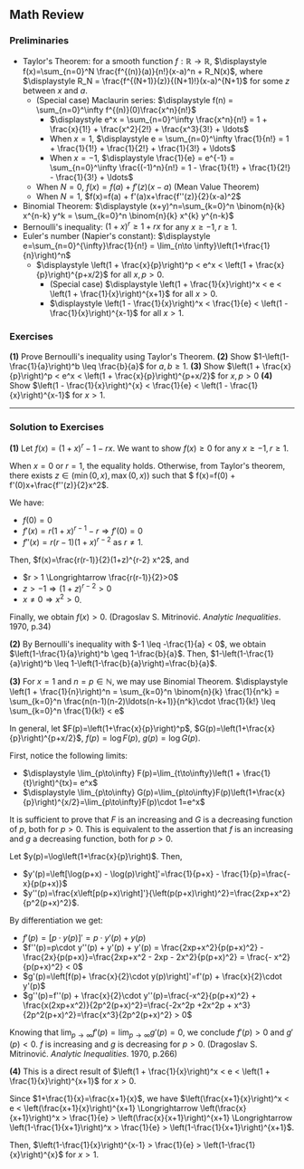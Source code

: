 ## Math Review

### Preliminaries

- Taylor's Theorem: for a smooth function $f: \mathbb{R} \to \mathbb{R}$, $\displaystyle f(x)=\sum_{n=0}^N \frac{f^{(n)}(a)}{n!}(x-a)^n + R_N(x)$, where $\displaystyle R_N = \frac{f^{(N+1)}(z)}{(N+1)!}(x-a)^{N+1}$ for some $z$ between $x$ and $a$.
  - (Special case) Maclaurin series: $\displaystyle f(n) = \sum_{n=0}^\infty f^{(n)}(0)\frac{x^n}{n!}$
    - $\displaystyle e^x = \sum_{n=0}^\infty \frac{x^n}{n!} = 1 + \frac{x}{1!} + \frac{x^2}{2!} + \frac{x^3}{3!} + \ldots$
    - When $x=1$, $\displaystyle e = \sum_{n=0}^\infty \frac{1}{n!} = 1 + \frac{1}{1!} + \frac{1}{2!} + \frac{1}{3!} + \ldots$
    - When $x=-1$, $\displaystyle \frac{1}{e} = e^{-1} = \sum_{n=0}^\infty \frac{(-1)^n}{n!} = 1 - \frac{1}{1!} + \frac{1}{2!} - \frac{1}{3!} + \ldots$
  - When $N=0$, $f(x)=f(a) + f'(z)(x-a)$ (Mean Value Theorem)
  - When $N=1$, $f(x)=f(a) + f'(a)x+\frac{f''(z)}{2}(x-a)^2$
- Binomial Theorem: $\displaystyle (x+y)^n=\sum_{k=0}^n \binom{n}{k} x^{n-k} y^k = \sum_{k=0}^n \binom{n}{k} x^{k} y^{n-k}$
- Bernoulli's inequality: $(1+x)^r \geq 1 + rx$ for any $x \geq -1, r\geq 1$.
- Euler's number (Napier's constant): $\displaystyle e=\sum_{n=0}^{\infty}\frac{1}{n!} = \lim_{n\to \infty}\left(1+\frac{1}{n}\right)^n$
  - $\displaystyle \left(1 + \frac{x}{p}\right)^p < e^x < \left(1 + \frac{x}{p}\right)^{p+x/2}$ for all $x, p > 0$.
    - (Special case) $\displaystyle \left(1 + \frac{1}{x}\right)^x < e < \left(1 + \frac{1}{x}\right)^{x+1}$ for all $x > 0$.
    - $\displaystyle \left(1 - \frac{1}{x}\right)^x < \frac{1}{e} < \left(1 - \frac{1}{x}\right)^{x-1}$ for all $x > 1$.

### Exercises

**(1)** Prove Bernoulli's inequality using Taylor's Theorem.
**(2)** Show $1-\left(1-\frac{1}{a}\right)^b \leq \frac{b}{a}$ for $a,b \geq 1$.
**(3)** Show $\left(1 + \frac{x}{p}\right)^p < e^x < \left(1 + \frac{x}{p}\right)^{p+x/2}$ for $x, p > 0$
**(4)** Show $\left(1 - \frac{1}{x}\right)^{x} < \frac{1}{e} < \left(1 - \frac{1}{x}\right)^{x-1}$ for $x > 1$.

----

### Solution to Exercises

**(1)** Let $f(x)=(1+x)^r - 1-rx$. We want to show $f(x) \geq 0$ for any $x \geq -1, r \geq 1$.

When $x=0$ or $r=1$, the equality holds. Otherwise, from Taylor's theorem, there exists $z \in (\min(0,x), \max(0,x))$ such that $
f(x)=f(0) + f'(0)x+\frac{f''(z)}{2}x^2$.

We have:
- $f(0)=0$
- $f'(x) = r(1+x)^{r-1}-r \Longrightarrow f'(0)=0$
- $f''(x) = r(r-1)(1+x)^{r-2}$ as $r \neq 1$.

Then, $f(x)=\frac{r(r-1)}{2}(1+z)^{r-2} x^2$, and 
- $r > 1 \Longrightarrow \frac{r(r-1)}{2}>0$
- $z > -1  \Longrightarrow (1+z)^{r-2}>0$
- $x \neq 0 \Longrightarrow x^2 > 0$.

Finally, we obtain $f(x) > 0$.
(Dragoslav S. Mitrinović. *Analytic Inequalities*. 1970, p.34)

**(2)** By Bernoulli's inequality with $-1 \leq -\frac{1}{a} < 0$, we obtain $\left(1-\frac{1}{a}\right)^b \geq 1-\frac{b}{a}$. Then, $1-\left(1-\frac{1}{a}\right)^b \leq 1-\left(1-\frac{b}{a}\right)=\frac{b}{a}$.

**(3)** For $x=1$ and $n=p \in \mathbb{N}$, we may use Binomial Theorem.
$\displaystyle \left(1 + \frac{1}{n}\right)^n = \sum_{k=0}^n \binom{n}{k} \frac{1}{n^k} = \sum_{k=0}^n \frac{n(n-1)(n-2)\ldots(n-k+1)}{n^k}\cdot \frac{1}{k!} \leq \sum_{k=0}^n \frac{1}{k!} < e$

In general, let $F(p)=\left(1+\frac{x}{p}\right)^p$, $G(p)=\left(1+\frac{x}{p}\right)^{p+x/2}$, $f(p)=\log F(p)$, $g(p) =\log G(p)$.

First, notice the following limits:
- $\displaystyle \lim_{p\to\infty} F(p)=\lim_{t\to\infty}\left(1 + \frac{1}{t}\right)^{tx}= e^x$
- $\displaystyle \lim_{p\to\infty} G(p)=\lim_{p\to\infty}F(p)\left(1+\frac{x}{p}\right)^{x/2}=\lim_{p\to\infty}F(p)\cdot 1=e^x$

It is sufficient to prove that $F$ is an increasing and $G$ is a decreasing function of $p$, both for $p>0$. This is equivalent to the assertion that $f$ is an increasing and $g$ a decreasing function, both for $p>0$.

Let $y(p)=\log\left(1+\frac{x}{p}\right)$. Then,
- $y'(p)=\left[\log(p+x) - \log(p)\right]'=\frac{1}{p+x} - \frac{1}{p}=\frac{-x}{p(p+x)}$
- $y''(p)=\frac{x\left[p(p+x)\right]'}{\left(p(p+x)\right)^2}=\frac{2xp+x^2}{p^2(p+x)^2}$.

By differentiation we get:
- $f'(p)=[p\cdot y(p)]'=p\cdot y'(p)+y(p)$
- $f''(p)=p\cdot y''(p) + y'(p) + y'(p) = \frac{2xp+x^2}{p(p+x)^2} - \frac{2x}{p(p+x)}=\frac{2xp+x^2 - 2xp - 2x^2}{p(p+x)^2} = \frac{- x^2}{p(p+x)^2} < 0$
- $g'(p)=\left[f(p)+ \frac{x}{2}\cdot y(p)\right]'=f'(p) + \frac{x}{2}\cdot y'(p)$
- $g''(p)=f''(p) + \frac{x}{2}\cdot y''(p)=\frac{-x^2}{p(p+x)^2} + \frac{x(2xp+x^2)}{2p^2(p+x)^2}=\frac{-2x^2p +2x^2p + x^3}{2p^2(p+x)^2}=\frac{x^3}{2p^2(p+x)^2} > 0$

Knowing that $\displaystyle \lim_{p\to\infty} f'(p) = \lim_{p\to\infty} g'(p)=0$, we conclude $f'(p)>0$ and $g'(p)<0$. $f$ is increasing and $g$ is decreasing for $p>0$.
(Dragoslav S. Mitrinović. *Analytic Inequalities*. 1970, p.266)

**(4)** This is a direct result of $\left(1 + \frac{1}{x}\right)^x < e < \left(1 + \frac{1}{x}\right)^{x+1}$ for $x>0$.

Since $1+\frac{1}{x}=\frac{x+1}{x}$, we have $\left(\frac{x+1}{x}\right)^x < e < \left(\frac{x+1}{x}\right)^{x+1}
\Longrightarrow \left(\frac{x}{x+1}\right)^x > \frac{1}{e} > \left(\frac{x}{x+1}\right)^{x+1}
\Longrightarrow \left(1-\frac{1}{x+1}\right)^x > \frac{1}{e} > \left(1-\frac{1}{x+1}\right)^{x+1}$.

Then, $\left(1-\frac{1}{x}\right)^{x-1} > \frac{1}{e} > \left(1-\frac{1}{x}\right)^{x}$ for $x>1$.
